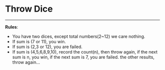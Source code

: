 # Throw Dice

---

**Rules**:

- You have two dices, except total numbers(2~12) we care nothing.
- If sum is (7 or 11), you win.
- If sum is (2,3 or 12), you are failed.
- If sum is (4,5,6,8,9,10), record the count(n), then throw again, if the next sum is n, you win, if the next sum is 7, you are failed. the other results, throw again...
